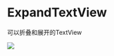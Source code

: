 # ExpandTextView
可以折叠和展开的TextView

<img src="https://camo.githubusercontent.com/781c0b32ffcfbbfc74783120a947d6d8f671bf1e/68747470733a2f2f696d672d626c6f672e6373646e696d672e636e2f32303230303531383136323334333731332e676966" />
